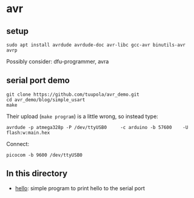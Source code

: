 # avr

## setup
```
sudo apt install avrdude avrdude-doc avr-libc gcc-avr binutils-avr avrp
```

Possibly consider: dfu-programmer, avra


## serial port demo

```
git clone https://github.com/tuupola/avr_demo.git
cd avr_demo/blog/simple_usart
make
```

Their upload (`make program`) is a little wrong, so instead type:
```
avrdude -p atmega328p -P /dev/ttyUSB0     -c arduino -b 57600    -U flash:w:main.hex
```

Connect:
```
picocom -b 9600 /dev/ttyUSB0
```


## In this directory

* [hello](hello): simple program to print hello to the serial port 

